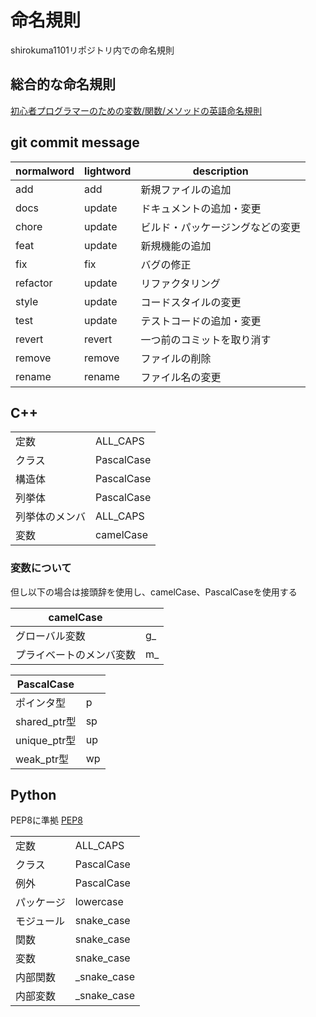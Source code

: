 # 命名規則

shirokuma1101リポジトリ内での命名規則

## 総合的な命名規則

[初心者プログラマーのための変数/関数/メソッドの英語命名規則](https://qiita.com/YutaManaka/items/62dda256bb7ba6c08399)

## git commit message

| normalword | lightword | description |
| - | - | - |
| add | add | 新規ファイルの追加 |
| docs | update | ドキュメントの追加・変更 |
| chore | update | ビルド・パッケージングなどの変更 |
| feat | update | 新規機能の追加 |
| fix | fix | バグの修正 |
| refactor | update | リファクタリング |
| style | update | コードスタイルの変更 |
| test | update | テストコードの追加・変更 |
| revert | revert | 一つ前のコミットを取り消す |
| remove | remove | ファイルの削除 |
| rename | rename | ファイル名の変更 |

## C++

| | |
| - | - |
| 定数 | ALL_CAPS |
| クラス | PascalCase |
| 構造体 | PascalCase |
| 列挙体 | PascalCase |
| 列挙体のメンバ | ALL_CAPS |
| 変数 | camelCase |

### 変数について

但し以下の場合は接頭辞を使用し、camelCase、PascalCaseを使用する

| camelCase | |
| - | - |
| グローバル変数 | g_ |
| プライベートのメンバ変数 | m_ |

| PascalCase | |
| - | - |
| ポインタ型 | p |
| shared_ptr型 | sp |
| unique_ptr型 | up |
| weak_ptr型 | wp |

## Python

PEP8に準拠
[PEP8](https://pep8-ja.readthedocs.io/ja/latest/)

| | |
| - | - |
| 定数 | ALL_CAPS |
| クラス | PascalCase |
| 例外 | PascalCase |
| パッケージ | lowercase |
| モジュール | snake_case |
| 関数 | snake_case |
| 変数 | snake_case |
| 内部関数 | _snake_case |
| 内部変数 | _snake_case |
